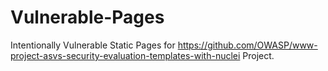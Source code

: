 # Vulnerable-Pages
Intentionally Vulnerable Static Pages for https://github.com/OWASP/www-project-asvs-security-evaluation-templates-with-nuclei Project.

